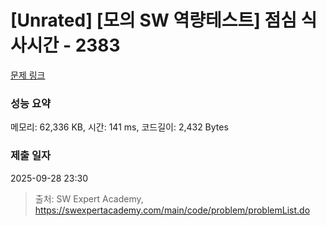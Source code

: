 # [Unrated] [모의 SW 역량테스트] 점심 식사시간 - 2383 

[문제 링크](https://swexpertacademy.com/main/code/problem/problemDetail.do?contestProbId=AV5-BEE6AK0DFAVl) 

### 성능 요약

메모리: 62,336 KB, 시간: 141 ms, 코드길이: 2,432 Bytes

### 제출 일자

2025-09-28 23:30



> 출처: SW Expert Academy, https://swexpertacademy.com/main/code/problem/problemList.do